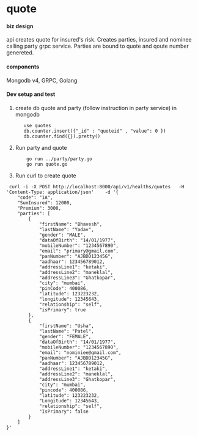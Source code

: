 # quote

#### biz design

api creates quote for insured's risk. Creates parties, insured and nominee calling party grpc service. Parties are bound to quote and qoute number genereted.

#### components

Mongodb v4, GRPC, Golang 

#### Dev setup and test

1. create db quote and party (follow instruction in party service) in mongodb
    ```
       use quotes
       db.counter.insert({"_id" : "quoteid" , "value": 0 })
       db.counter.find({}).pretty()
    ```
2. Run party and quote 
   ```
       go run ../party/party.go
       go run quote.go 
   ```

3. Run curl to create quote

```
 curl -i -X POST http://localhost:8000/api/v1/healths/quotes   -H 'Content-Type: application/json'    -d '{
    "code": "1A",
    "SumInsured": 12000,
    "Premium": 3000,
    "parties": [
        {
            "firstName": "Bhavesh",
            "lastName": "Yadav",
            "gender": "MALE",
            "dataOfBirth": "14/01/1977",
            "mobileNumber": "1234567890",
            "email": "primary@gmail.com",
            "panNumber": "AJBDD12345G",
            "aadhaar": 123456789012,
            "addressLine1": "ketaki",
            "addressLine2": "maneklal",
            "addressLine3": "Ghatkopar",
            "city": "mumbai",
            "pinCode": 400086,
            "latitude": 123223232,
            "longitude": 12345643,
            "relationship": "self",
            "isPrimary": true
        },
        {
            "firstName": "Usha",
            "lastName": "Patel",
            "gender": "FEMALE",
            "dataOfBirth": "14/01/1977",
            "mobileNumber": "1234567890",
            "email": "nominiee@gmail.com",
            "panNumber": "AJBDD12345G",
            "aadhaar": 123456789012,
            "addressLine1": "ketaki",
            "addressLine2": "maneklal",
            "addressLine3": "Ghatkopar",
            "city": "mumbai",
            "pincode": 400086,
            "latitude": 123223232,
            "Longitude": 12345643,
            "relationship": "self",
            "IsPrimary": false
        }
    ]
}'
```
